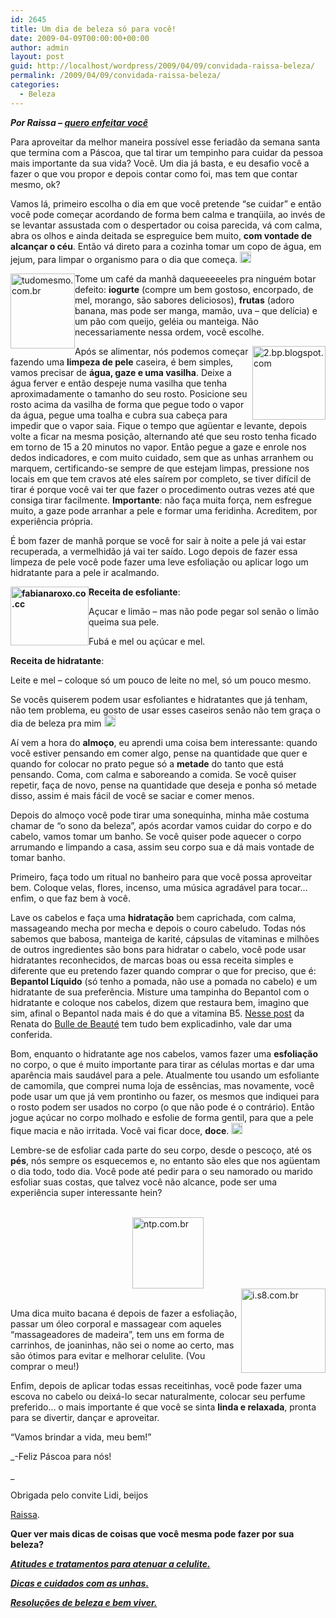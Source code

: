 ```yaml
---
id: 2645
title: Um dia de beleza só para você!
date: 2009-04-09T00:00:00+00:00
author: admin
layout: post
guid: http://localhost/wordpress/2009/04/09/convidada-raissa-beleza/
permalink: /2009/04/09/convidada-raissa-beleza/
categories:
  - Beleza
---
```

**_Por Raissa – <a href="http://queroenfeitarvoce.blogspot.com/" target="_blank">quero enfeitar você</a>_**

Para aproveitar da melhor maneira possível esse feriadão da semana santa que termina com a Páscoa, que tal tirar um tempinho para cuidar da pessoa mais importante da sua vida? Você. Um dia já basta, e eu desafio você a fazer o que vou propor e depois contar como foi, mas tem que contar mesmo, ok?

Vamos lá, primeiro escolha o dia em que você pretende “se cuidar” e então você pode começar acordando de forma bem calma e tranqüila, ao invés de se levantar assustada com o despertador ou coisa parecida, vá com calma, abra os olhos e ainda deitada se espreguice bem muito, **com vontade de alcançar o céu**. Então vá direto para a cozinha tomar um copo de água, em jejum, para limpar o organismo para o dia que começa. [<img style="display: inline;" title="clip_image001[6]" src="http://www.trololodemulher.com.br/blog/wp-content/uploads/2009/04/clip-image0016-thumb6.gif" alt="clip_image001[6]" width="18" height="18" />](http://www.trololodemulher.com.br/blog/wp-content/uploads/2009/04/clip-image00166.gif)

[<img style="display: inline; margin-left: 0; margin-right: 0; border-width: 0;" title="tudomesmo.com.br" src="http://www.trololodemulher.com.br/blog/wp-content/uploads/2009/04/tudomesmocombr-thumb.jpg" border="0" alt="tudomesmo.com.br" width="103" height="120" align="left" />](http://www.trololodemulher.com.br/blog/wp-content/uploads/2009/04/tudomesmocombr.jpg) Tome um café da manhã daqueeeeeles pra ninguém botar defeito: **iogurte** (compre um bem gostoso, encorpado, de mel, morango, são sabores deliciosos), **frutas** (adoro banana, mas pode ser manga, mamão, uva – que delícia) e um pão com queijo, geléia ou manteiga. Não necessariamente nessa ordem, você escolhe.

[<img style="display: inline; margin-left: 0; margin-right: 0; border-width: 0;" title="2.bp.blogspot.com" src="http://www.trololodemulher.com.br/blog/wp-content/uploads/2009/04/2bpblogspotcom-thumb.jpg" border="0" alt="2.bp.blogspot.com" width="117" height="118" align="right" />](http://www.trololodemulher.com.br/blog/wp-content/uploads/2009/04/2bpblogspotcom.jpg) Após se alimentar, nós podemos começar fazendo uma **limpeza de pele** caseira, é bem simples, vamos precisar de **água, gaze e uma vasilha**. Deixe a água ferver e então despeje numa vasilha que tenha aproximadamente o tamanho do seu rosto. Posicione seu rosto acima da vasilha de forma que pegue todo o vapor da água, pegue uma toalha e cubra sua cabeça para impedir que o vapor saia. Fique o tempo que agüentar e levante, depois volte a ficar na mesma posição, alternando até que seu rosto tenha ficado em torno de 15 a 20 minutos no vapor. Então pegue a gaze e enrole nos dedos indicadores, e com muito cuidado, sem que as unhas arranhem ou marquem, certificando-se sempre de que estejam limpas, pressione nos locais em que tem cravos até eles saírem por completo, se tiver difícil de tirar é porque você vai ter que fazer o procedimento outras vezes até que consiga tirar facilmente. **Importante**: não faça muita força, nem esfregue muito, a gaze pode arranhar a pele e formar uma feridinha. Acreditem, por experiência própria.

É bom fazer de manhã porque se você for sair à noite a pele já vai estar recuperada, a vermelhidão já vai ter saído. Logo depois de fazer essa limpeza de pele você pode fazer uma leve esfoliação ou aplicar logo um hidratante para a pele ir acalmando.

**[<img style="display: inline; margin-left: 0; margin-right: 0; border-width: 0;" title="fabianaroxo.co.cc" src="http://www.trololodemulher.com.br/blog/wp-content/uploads/2009/04/fabianaroxococc-thumb.jpg" border="0" alt="fabianaroxo.co.cc" width="125" height="94" align="left" />](http://www.trololodemulher.com.br/blog/wp-content/uploads/2009/04/fabianaroxococc.jpg) Receita de esfoliante**:

Açucar e limão &#8211; mas não pode pegar sol senão o limão queima sua pele.

Fubá e mel ou açúcar e mel.

**Receita de hidratante**:

Leite e mel &#8211; coloque só um pouco de leite no mel, só um pouco mesmo.

Se vocês quiserem podem usar esfoliantes e hidratantes que já tenham, não tem problema, eu gosto de usar esses caseiros senão não tem graça o dia de beleza pra mim [<img style="display: inline;" title="clip_image001" src="http://www.trololodemulher.com.br/blog/wp-content/uploads/2009/04/clip-image001-thumb10.gif" alt="clip_image001" width="18" height="18" />](http://www.trololodemulher.com.br/blog/wp-content/uploads/2009/04/clip-image00125.gif)

Aí vem a hora do **almoço**, eu aprendi uma coisa bem interessante: quando você estiver pensando em comer algo, pense na quantidade que quer e quando for colocar no prato pegue só a **metade** do tanto que está pensando. Coma, com calma e saboreando a comida. Se você quiser repetir, faça de novo, pense na quantidade que deseja e ponha só metade disso, assim é mais fácil de você se saciar e comer menos.

Depois do almoço você pode tirar uma sonequinha, minha mãe costuma chamar de “o sono da beleza”, após acordar vamos cuidar do corpo e do cabelo, vamos tomar um banho. Se você quiser pode aquecer o corpo arrumando e limpando a casa, assim seu corpo sua e dá mais vontade de tomar banho.

Primeiro, faça todo um ritual no banheiro para que você possa aproveitar bem. Coloque velas, flores, incenso, uma música agradável para tocar&#8230; enfim, o que faz bem à você.

Lave os cabelos e faça uma **hidratação** bem caprichada, com calma, massageando mecha por mecha e depois o couro cabeludo. Todas nós sabemos que babosa, manteiga de karité, cápsulas de vitaminas e milhões de outros ingredientes são bons para hidratar o cabelo, você pode usar hidratantes reconhecidos, de marcas boas ou essa receita simples e diferente que eu pretendo fazer quando comprar o que for preciso, que é: **Bepantol Líquido** (só tenho a pomada, não use a pomada no cabelo) e um hidratante de sua preferência. Misture uma tampinha do Bepantol com o hidratante e coloque nos cabelos, dizem que restaura bem, imagino que sim, afinal o Bepantol nada mais é do que a vitamina B5. <a href="http://bulledebeaute.wordpress.com/2008/10/09/bepantol-nos-cabelos/" target="_blank">Nesse post</a> da Renata do <a href="http://bulledebeaute.wordpress.com/" target="_blank">Bulle de Beauté</a> tem tudo bem explicadinho, vale dar uma conferida.

Bom, enquanto o hidratante age nos cabelos, vamos fazer uma **esfoliação** no corpo, o que é muito importante para tirar as células mortas e dar uma aparência mais saudável para a pele. Atualmente tou usando um esfoliante de camomila, que comprei numa loja de essências, mas novamente, você pode usar um que já vem prontinho ou fazer, os mesmos que indiquei para o rosto podem ser usados no corpo (o que não pode é o contrário). Então jogue açúcar no corpo molhado e esfolie de forma gentil, para que a pele fique macia e não irritada. Você vai ficar doce, **doce**. [<img style="display: inline;" title="clip_image001[4]" src="http://www.trololodemulher.com.br/blog/wp-content/uploads/2009/04/clip-image0014-thumb6.gif" alt="clip_image001[4]" width="18" height="18" />](http://www.trololodemulher.com.br/blog/wp-content/uploads/2009/04/clip-image00147.gif)

Lembre-se de esfoliar cada parte do seu corpo, desde o pescoço, até os **pés**, nós sempre os esquecemos e, no entanto são eles que nos agüentam o dia todo, todo dia. Você pode até pedir para o seu namorado ou marido esfoliar suas costas, que talvez você não alcance, pode ser uma experiência super interessante hein?

 [<img style="display: block; float: none; margin-left: auto; margin-right: auto; border-width: 0;" title="ntp.com.br" src="http://www.trololodemulher.com.br/blog/wp-content/uploads/2009/04/ntpcombr-thumb.jpg" border="0" alt="ntp.com.br" width="114" height="114" />](http://www.trololodemulher.com.br/blog/wp-content/uploads/2009/04/ntpcombr.jpg) [<img style="display: inline; margin-left: 0; margin-right: 0; border-width: 0;" title="i.s8.com.br" src="http://www.trololodemulher.com.br/blog/wp-content/uploads/2009/04/is8combr-thumb.jpg" border="0" alt="i.s8.com.br" width="135" height="135" align="right" />](http://www.trololodemulher.com.br/blog/wp-content/uploads/2009/04/is8combr.jpg)

Uma dica muito bacana é depois de fazer a esfoliação, passar um óleo corporal e massagear com aqueles “massageadores de madeira”, tem uns em forma de carrinhos, de joaninhas, não sei o nome ao certo, mas são ótimos para evitar e melhorar celulite. (Vou comprar o meu!)

Enfim, depois de aplicar todas essas receitinhas, você pode fazer uma escova no cabelo ou deixá-lo secar naturalmente, colocar seu perfume preferido&#8230; o mais importante é que você se sinta **linda e relaxada**, pronta para se divertir, dançar e aproveitar.

“Vamos brindar a vida, meu bem!”

_-Feliz Páscoa para nós!
  
_ 

Obrigada pelo convite Lidi, beijos

<a href="http://queroenfeitarvoce.blogspot.com/" target="_blank">Raissa</a>.

**Quer ver mais dicas de coisas que você mesma pode fazer por sua beleza?**

**_<a href="http://www.trololodemulher.com.br/2009/12/14/atitudes-e-tratamentos-para-atenuar-a-celulite/" target="_self">Atitudes e tratamentos para atenuar a celulite.</a>_**

**_<a href="http://www.trololodemulher.com.br/2009/04/14/unhas-dicas-para-uma-bicha-beeeem-fmea/" target="_self">Dicas e cuidados com as unhas.</a>_**

**_<a href="http://www.trololodemulher.com.br/2009/01/03/dica-beleza-saude/" target="_self">Resoluções de beleza e bem viver.</a>_**